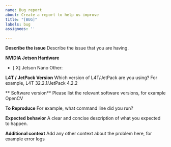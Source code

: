 ```yaml
---
name: Bug report
about: Create a report to help us improve
title: "[BUG]"
labels: bug
assignees: ''

---
```


**Describe the issue**
Describe the issue that you are having. 

**NVIDIA Jetson Hardware**
- [ X] Jetson Nano
Other: 

**L4T / JetPack Version**
Which version of L4T/JetPack are you using? For example, L4T 32.2.1/JetPack 4.2.2

** Software version**
Please list the relevant software versions, for example OpenCV

**To Reproduce**
For example, what command line did you run?

**Expected behavior**
A clear and concise description of what you expected to happen.

**Additional context**
Add any other context about the problem here, for example error logs
